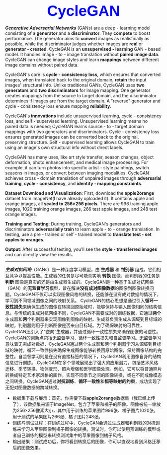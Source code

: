 # <center><font face="Arial" size="18" color="blue">CycleGAN</font></center>
***Generative Adversarial Networks*** (GANs) are a deep - learning model consisting of a **generator** and a **discriminator**. They **compete** to boost performance. The generator aims to **convert** images as realistically as possible, while the discriminator judges whether images are **real** or **generator - created**. CycleGAN is an **unsupervised - learning** GAN - based model. It handles image - to - image translation without **paired image data**. CycleGAN can change image styles and learn **mappings** between different image domains without paired data.

CycleGAN's core is **cycle - consistency loss**, which ensures that converted images, when translated back to the original domain, **retain** the input images' structural info. Unlike traditional GANs, CycleGAN uses **two generators** and **two discriminators** for image mapping. One generator creates mappings from the source to target domain, and the discriminator determines if images are from the target domain. A "reverse" generator and cycle - consistency loss ensure mapping **reliability**.

CycleGAN's **innovations** include unsupervised learning, cycle - consistency loss, and self - supervised learning. Unsupervised learning means no paired data is needed; CycleGAN learns source - to - target domain mappings with two generators and discriminators. Cycle - consistency loss ensures generated images can be converted back to the original, preserving structure. Self - supervised learning allows CycleGAN to train using an image's own structural info without direct labels.

CycleGAN has many uses, like art style transfer, season changes, object deformation, photo enhancement, and medical image processing. For example, it can turn photos into specific artist - style paintings, switch seasons in images, or convert between imaging modalities. CycleGAN achieves cross - domain translation of unpaired images through **adversarial training**, **cycle - consistency**, and **identity - mapping constraints**.

**Dataset Download and Visualization**: First, download the **apple2orange** dataset from ImageNet(I have already uploaded it). It contains apple and orange images, all **scaled to 256×256 pixels**. There are 996 training apple images, 1020 training orange images, 266 test apple images, and 248 test orange images.

**Training and Testing**: During training, CycleGAN's generators and discriminators **adversarially train** to learn apple - to - orange translation. In testing, use a pre - trained or self - trained model to **translate test - set apples to oranges**.

**Output**: After successful testing, you'll see the **style - transferred images** and can directly view the results.

***
***生成对抗网络***（GANs）是一种深度学习模型，由 **生成器** 和 **判别器** 组成，它们相互竞争以提高性能。生成器的任务是尽可能真实地 **转换** 图像，而判别器的任务是 **判断** 图像是真实的还是由生成器生成的。CycleGAN是一种基于生成对抗网络（GAN）的**无监督学习**模型，旨在解决**没有成对图像数据**的图像到图像转换问题。CycleGAN不仅可以实现图像风格的转换，还能够在没有成对数据的情况下，学习到不同领域图像之间的映射关系。
CycleGAN的核心思想是通过引入**循环一致性损失**来确保生成的图像在转换回原始域时，能够保持与输入图像相同的结构信息。与传统的生成对抗网络不同，CycleGAN不需要成对的训练数据，它通过**两个**生成器和**两个**判别器来实现图像到图像的映射。生成器负责生成从源域到目标域的映射，判别器则用于判断图像是否来自目标域。为了确保映射的可靠性，CycleGAN还引入了“逆向”生成器，并通过循环一致性损失来确保图像的可逆性。
CycleGAN的创新点包括无监督学习、循环一致性损失和自监督学习。无监督学习意味着无需成对数据，CycleGAN通过两个生成器和两个判别器学习从源域到目标域的映射。循环一致性损失确保生成图像能够转换回原始图像，保持图像结构的完整性。自监督学习则是在没有直接标签的情况下，CycleGAN利用图像自身的结构信息进行训练。
CycleGAN在多个领域展现出了强大的应用潜力，包括艺术风格迁移、季节转换、物体变形、照片增强和医学图像处理。例如，它可以将普通照片转换成特定艺术家风格的画作，实现不同季节之间的图像转换，或在不同成像模态之间转换。CycleGAN通过**对抗训练**、**循环一致性**和**恒等映射的约束**，成功实现了无配对图像数据的跨域转换。


- 数据集下载与展示：首先，你需要下载**apple2orange**数据集（我已经上传了），该数据集来源于ImageNet，包含了苹果和橘子的图像。图像被统一缩放为256×256像素大小，其中用于训练的苹果图片996张、橘子图片1020张，用于测试的苹果图片266张、橘子图片248张。
- 训练与测试过程：在训练过程中，CycleGAN会通过生成器和判别器的对抗训练来学习从苹果图像到橘子图像的转换。测试时，你可以使用预训练的模型或者自己训练的模型来转换测试集中的苹果图像到橘子风格。
- 输出结果：测试成功后，你将看到转换后的图像，你可以直观地看到风格迁移后的图像效果。

